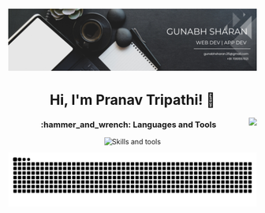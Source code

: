 ![Banner](https://github.com/gunabh25/gunabh25/blob/main/assets/banner.png)

<h1 align="center">Hi, I'm Pranav Tripathi! 👋 </h1>
<img align="right" src="https://visitor-badge.laobi.icu/badge?page_id=gunabh25.gunabh25&left_color=royalblue&right_color=black"  />

<h3 align="center">:hammer_and_wrench: Languages and Tools</h3>

<p align="center">
    <img src="https://skillicons.dev/icons?i=nextjs,aws,gcp,docker,mongodb,js,tailwind,linux,postgres,go,nodejs,vscode" alt="Skills and tools"/>
</p>

<p align="center">
    
![GitHub Snake](https://raw.githubusercontent.com/gunabh25/gunabh25/output/github-snake-dark.svg)

</p>
